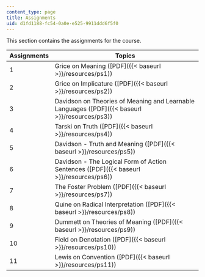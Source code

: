 ```yaml
---
content_type: page
title: Assignments
uid: d1fd1188-fc54-0a0e-e525-9911ddd6f5f0
---
```


This section contains the assignments for the course.

| Assignments | Topics |
| --- | --- |
| 1 | Grice on Meaning ([PDF]({{< baseurl >}}/resources/ps1)) |
| 2 | Grice on Implicature ([PDF]({{< baseurl >}}/resources/ps2)) |
| 3 | Davidson on Theories of Meaning and Learnable Languages ([PDF]({{< baseurl >}}/resources/ps3)) |
| 4 | Tarski on Truth ([PDF]({{< baseurl >}}/resources/ps4)) |
| 5 | Davidson - Truth and Meaning ([PDF]({{< baseurl >}}/resources/ps5)) |
| 6 | Davidson - The Logical Form of Action Sentences ([PDF]({{< baseurl >}}/resources/ps6)) |
| 7 | The Foster Problem ([PDF]({{< baseurl >}}/resources/ps7)) |
| 8 | Quine on Radical Interpretation ([PDF]({{< baseurl >}}/resources/ps8)) |
| 9 | Dummett on Theories of Meaning ([PDF]({{< baseurl >}}/resources/ps9)) |
| 10 | Field on Denotation ([PDF]({{< baseurl >}}/resources/ps10)) |
| 11 | Lewis on Convention ([PDF]({{< baseurl >}}/resources/ps11))